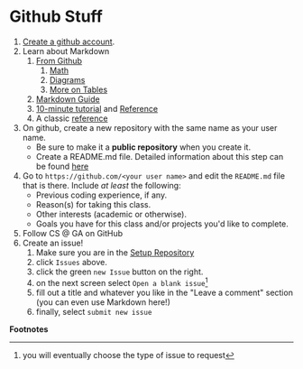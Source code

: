 # Github Stuff

1. [Create a github account](https://github.com/signup).
2. Learn about Markdown
   1. [From Github](https://guides.github.com/features/mastering-markdown/)
      1. [Math](https://docs.github.com/en/get-started/writing-on-github/working-with-advanced-formatting/writing-mathematical-expressions)
      2. [Diagrams](https://docs.github.com/en/get-started/writing-on-github/working-with-advanced-formatting/creating-diagrams)
      3. [More on Tables](https://docs.github.com/en/get-started/writing-on-github/working-with-advanced-formatting/organizing-information-with-tables)
   2. [Markdown Guide](https://www.markdownguide.org/cheat-sheet/)
   3. [10-minute tutorial](https://commonmark.org/help/tutorial/) and [Reference](https://commonmark.org/help/)
   4. A classic [reference](https://daringfireball.net/projects/markdown/basics)
3. On github, create a new repository with the same name as your user name.
   - Be sure to make it a **public repository** when you create it. 
   - Create a README.md file. Detailed information about this step can be found [here](https://docs.github.com/en/account-and-profile/setting-up-and-managing-your-github-profile/customizing-your-profile/managing-your-profile-readme) 
5. Go to `https://github.com/<your user name>` and edit the `README.md` file that is there. Include _at least_ the following: 
   - Previous coding experience, if any. 
   - Reason(s) for taking this class. 
   - Other interests (academic or otherwise). 
   - Goals you have for this class and/or projects you'd like to complete. 
6. Follow CS @ GA on GitHub
7. Create an issue!
   1. Make sure you are in the [Setup Repository](https://github.com/CS-at-GA/00---Setup)
   2. click `Issues` above.
   3. click the green `new Issue` button on the right.
   4. on the next screen select `Open a blank issue`[^1]
   5. fill out a title and whatever you like in the "Leave a comment" section (you can even use Markdown here!)
   6. finally, select `submit new issue`

<!-- Footnotes -->
**Footnotes**
[^1]: you will eventually choose the type of issue to request


